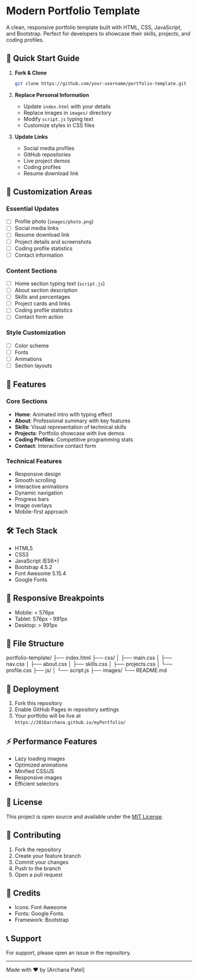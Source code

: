 # Modern Portfolio Template

A clean, responsive portfolio template built with HTML, CSS, JavaScript, and Bootstrap. Perfect for developers to showcase their skills, projects, and coding profiles.

## 🎯 Quick Start Guide

1. **Fork & Clone**
   ```bash
   git clone https://github.com/your-username/portfolio-template.git
   ```

2. **Replace Personal Information**
   - Update `index.html` with your details
   - Replace images in `images/` directory
   - Modify `script.js` typing text
   - Customize styles in CSS files

3. **Update Links**
   - Social media profiles
   - GitHub repositories
   - Live project demos
   - Coding profiles
   - Resume download link

## 🎨 Customization Areas

### Essential Updates
- [ ] Profile photo (`images/photo.png`)
- [ ] Social media links
- [ ] Resume download link
- [ ] Project details and screenshots
- [ ] Coding profile statistics
- [ ] Contact information

### Content Sections
- [ ] Home section typing text (`script.js`)
- [ ] About section description
- [ ] Skills and percentages
- [ ] Project cards and links
- [ ] Coding profile statistics
- [ ] Contact form action

### Style Customization
- [ ] Color scheme
- [ ] Fonts
- [ ] Animations
- [ ] Section layouts

## 🌟 Features

### Core Sections
- **Home**: Animated intro with typing effect
- **About**: Professional summary with key features
- **Skills**: Visual representation of technical skills
- **Projects**: Portfolio showcase with live demos
- **Coding Profiles**: Competitive programming stats
- **Contact**: Interactive contact form

### Technical Features
- Responsive design
- Smooth scrolling
- Interactive animations
- Dynamic navigation
- Progress bars
- Image overlays
- Mobile-first approach

## 🛠️ Tech Stack
- HTML5
- CSS3
- JavaScript (ES6+)
- Bootstrap 4.5.2
- Font Awesome 5.15.4
- Google Fonts

## 📱 Responsive Breakpoints
- Mobile: < 576px
- Tablet: 576px - 991px
- Desktop: > 991px

## 📂 File Structure


portfolio-template/
├── index.html
├── css/
│ ├── main.css
│ ├── nav.css
│ ├── about.css
│ ├── skills.css
│ ├── projects.css
│ └── profile.css
├── js/
│ └── script.js
├── images/
└── README.md


## 🚀 Deployment
1. Fork this repository
2. Enable GitHub Pages in repository settings
3. Your portfolio will be live at `https://2016archana.github.io/myPortfolio/`

## ⚡ Performance Features
- Lazy loading images
- Optimized animations
- Minified CSS/JS
- Responsive images
- Efficient selectors

## 📄 License
This project is open source and available under the [MIT License](LICENSE.md).

## 🤝 Contributing
1. Fork the repository
2. Create your feature branch
3. Commit your changes
4. Push to the branch
5. Open a pull request

## 🙏 Credits
- Icons: Font Awesome
- Fonts: Google Fonts
- Framework: Bootstrap

## 📞 Support
For support, please open an issue in the repository.

---
Made with ❤️ by [Archana Patel]
